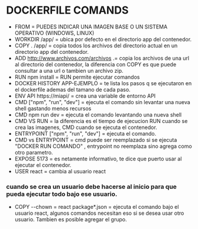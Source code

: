 # DOCKERFILE COMANDS

- FROM               = PUEDES INDICAR UNA IMAGEN BASE O UN SISTEMA OPERATIVO (WINDOWS, LINUX)
- WORKDIR  /app/    = ubica por defecto en el directorio app del contenedor. 
- COPY  .  /app/   = copia todos los archivos del directorio actual en un directorio app del contenedor.
- ADD http://www.archivos.com/archivos .= copia los archivos de una url al directorio del contenedor, la diferencia con COPY es que puede consultar a una url o tambien un archivo zip.
- RUN npm install = RUN permite ejecutar comandos
- DOCKER HISTORY APP-EJEMPLO = te lista los pasos q se ejecutaron en el dockerfile ademas del tamano de cada paso.
- ENV API https://miapi/ = crea una variable de entorno API
- CMD ["npm", "run", "dev"] = ejecuta el comando sin levantar una nueva shell gastando menos recursos
- CMD npm run dev = ejecuta el comando levantando una nueva shell
- CMD VS RUN = la diferencia es el tiempo de ejecucion RUN cuando se crea las imagenes, CMD cuando se ejecuta el contenedor.
- ENTRYPOINT ["npm", "run", "dev"] = ejecuta el comando.
- CMD vs ENTRYPOINT = cmd puede ser reemplazado si se ejecuta "DOCKER RUN COMANDO" , entrypoint no reemplaza sino agrega como otro parametro.
- EXPOSE 5173 = es netamente informativo, te dice que puerto usar al ejecutar el contenedor.
- USER react = cambia al usuario react

### cuando se crea un usuario debe hacerse al inicio para que pueda ejecutar todo bajo ese usuario.
- COPY --chown = react package*.json = ejecuta el comando bajo el usuario react, algunos comandos necesitan eso si se desea usar otro usuario. Tambien es posible agregar el grupo.
